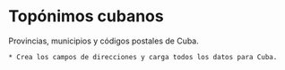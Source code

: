 # Topónimos cubanos

Provincias, municipios y códigos postales de Cuba.

    * Crea los campos de direcciones y carga todos los datos para Cuba. 